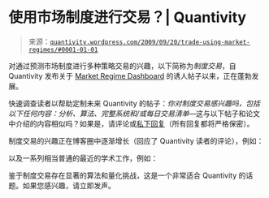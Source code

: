 <!--yml

类别：未分类

日期：2024-05-18 13:55:18

-->

# 使用市场制度进行交易？| Quantivity

> 来源：[`quantivity.wordpress.com/2009/09/20/trade-using-market-regimes/#0001-01-01`](https://quantivity.wordpress.com/2009/09/20/trade-using-market-regimes/#0001-01-01)

对通过预测市场制度进行多种策略交易的兴趣，以下简称为*制度交易*，自 Quantivity 发布关于 [Market Regime Dashboard](https://quantivity.wordpress.com/2009/08/23/market-regime-dashboard/) 的诱人帖子以来，正在蓬勃发展。

快速调查读者以帮助定制未来 Quantivity 的帖子：*你对制度交易感兴趣吗，包括以下任何内容：分析、算法、完整系统和/或每日交易清单*—这与以下帖子和论文中介绍的内容相似吗？如果是，请评论或[私下回复](https://quantivity.wordpress.com/about/)（所有回复都将严格保密）。

制度交易的兴趣正在博客圈中逐渐增长（回应了 Quantivity 读者的评论），例如：

以及一系列相当普通的最近的学术工作，例如：

鉴于制度交易存在显著的算法和量化挑战，这是一个非常适合 Quantivity 的话题。如果您感兴趣，请立即发声。
